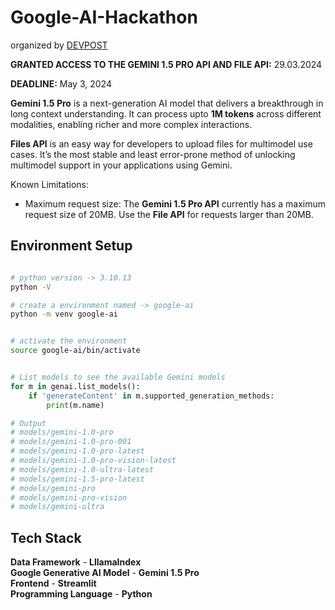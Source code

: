 # Google-AI-Hackathon

organized by [DEVPOST](https://googleai.devpost.com/)

**GRANTED ACCESS TO THE GEMINI 1.5 PRO API AND FILE API:** 29.03.2024

**DEADLINE:** May 3, 2024

**Gemini 1.5 Pro** is a next-generation AI model that delivers a breakthrough in long context understanding. It can process upto **1M tokens** across different modalities, enabling richer and more complex interactions.

**Files API** is an easy way for developers to upload files for multimodel use cases. It’s the most stable and least error-prone method of unlocking multimodel support in your applications using Gemini.

Known Limitations:

- Maximum request size: The **Gemini 1.5 Pro API** currently has a maximum request size of 20MB. Use the **File API** for requests larger than 20MB.

## Environment Setup

```bash

# python version -> 3.10.13
python -V 

# create a environment named -> google-ai
python -m venv google-ai

```

```bash

# activate the environment
source google-ai/bin/activate

```

```python

# List models to see the available Gemini models
for m in genai.list_models():
    if 'generateContent' in m.supported_generation_methods:
        print(m.name)

# Output
# models/gemini-1.0-pro
# models/gemini-1.0-pro-001
# models/gemini-1.0-pro-latest
# models/gemini-1.0-pro-vision-latest
# models/gemini-1.0-ultra-latest
# models/gemini-1.5-pro-latest
# models/gemini-pro
# models/gemini-pro-vision
# models/gemini-ultra

```

## Tech Stack

**Data Framework** - **LllamaIndex**  
**Google Generative AI Model** - **Gemini 1.5 Pro**  
**Frontend** - **Streamlit**  
**Programming Language** - **Python**
